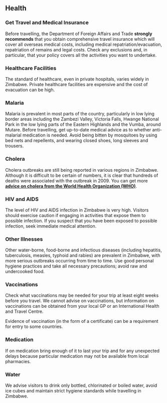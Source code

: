## Health

### **Get Travel and Medical Insurance**

Before travelling, the Department of Foreign Affairs and Trade **strongly recommends** that you obtain comprehensive travel insurance which will cover all overseas medical costs, including medical repatriation/evacuation, repatriation of remains and legal costs. Check any exclusions and, in particular, that your policy covers all the activities you want to undertake.

### **Healthcare Facilities**

The standard of healthcare, even in private hospitals, varies widely in Zimbabwe. Private healthcare facilities are expensive and the cost of evacuation can be high.

### **Malaria**

Malaria is prevalent in most parts of the country, particularly in low lying border areas including the Zambezi Valley, Victoria Falls, Hwange National Park in the low lying parts of the Eastern Highlands and the Vumba, around Mutare. Before travelling, get up-to-date medical advice as to whether anti-malarial medication is needed. Avoid being bitten by mosquitoes by using bed nets and repellents, and wearing closed shoes, long sleeves and trousers.

### **Cholera**

Cholera outbreaks are still being reported in various regions in Zimbabwe. Although it is difficult to be certain of numbers, it is clear that hundreds of deaths were associated with the outbreak in 2009. You can get more [**advice on cholera from the World Health Organization (WHO)**](https://www.who.int/health-topics/cholera#tab=tab_1).

### **HIV and AIDS**

The level of HIV and AIDS infection in Zimbabwe is very high. Visitors should exercise caution if engaging in activities that expose them to possible infection. If you suspect that you have been exposed to possible infection, seek immediate medical attention.

### **Other Illnesses**

Other water-borne, food-borne and infectious diseases (including hepatitis, tuberculosis, measles, typhoid and rabies) are prevalent in Zimbabwe, with more serious outbreaks occurring from time to time. Use good personal hygiene practices and take all necessary precautions; avoid raw and undercooked food.

### **Vaccinations**

Check what vaccinations may be needed for your trip at least eight weeks before you travel. We cannot advise on vaccinations, but information on vaccinations can be obtained from your local GP or an International Health and Travel Centre.

Evidence of vaccination (in the form of a certificate) can be a requirement for entry to some countries.

### **Medication**

If on medication bring enough of it to last your trip and for any unexpected delays because particular medication may not be available from local pharmacies.

### **Water**

We advise visitors to drink only bottled, chlorinated or boiled water, avoid ice cubes and maintain strict hygiene standards while travelling in Zimbabwe.